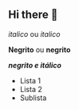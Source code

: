 ## Hi there 👋

<!-- Cabeçalhos-->

<!-- # Título 1

## Título 2

### Título 3

#### Título 4

##### Título 5

###### Título 6 -->

*italico* ou _italico_

**Negrito** ou __negrito__

___negrito e itálico___

- Lista 1
- Lista 2
- Sublista

<!--
**tiTurtle/tiTurtle** is a ✨ _special_ ✨ repository because its `README.md` (this file) appears on your GitHub profile.

Here are some ideas to get you started:

- 🔭 I’m currently working on ...
- 🌱 I’m currently learning ...
- 👯 I’m looking to collaborate on ...
- 🤔 I’m looking for help with ...
- 💬 Ask me about ...
- 📫 How to reach me: ...
- 😄 Pronouns: ...
- ⚡ Fun fact: ...
-->
